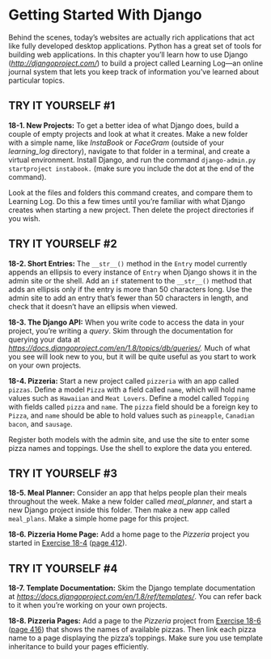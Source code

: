 # Getting Started With Django

Behind the scenes, today’s websites are actually rich applications that
act like fully developed desktop applications. Python has a great set of
tools for building web applications. In this chapter you’ll learn how to
use Django (*<http://djangoproject.com/>*) to build a project called
Learning Log—an online journal system that lets you keep track of
information you’ve learned about particular topics.


## TRY IT YOURSELF #1

<span id="ch18exe1"></span>**18-1. New Projects:** To get a better idea
of what Django does, build a couple of empty projects and look at what
it creates. Make a new folder with a simple name, like *InstaBook* or
*FaceGram* (outside of your *learning_log* directory), navigate to that
folder in a terminal, and create a virtual environment. Install Django,
and run the command `django-admin.py startproject instabook.` (make sure
you include the dot at the end of the command).

Look at the files and folders this command creates, and compare them to
Learning Log. Do this a few times until you&rsquo;re familiar with what Django
creates when starting a new project. Then delete the project directories
if you wish.



<span id="page_412"></span>

## TRY IT YOURSELF #2

<span id="ch18exe2"></span>**18-2. Short Entries:** The `__str__()`
method in the `Entry` model currently appends an ellipsis to every
instance of `Entry` when Django shows it in the admin site or the shell.
Add an `if` statement to the `__str__()` method that adds an ellipsis
only if the entry is more than 50 characters long. Use the admin site to
add an entry that&rsquo;s fewer than 50 characters in length, and check that
it doesn&rsquo;t have an ellipsis when viewed.

<span id="ch18exe3"></span>**18-3. The Django API:** When you write code
to access the data in your project, you&rsquo;re writing a *query*. Skim
through the documentation for querying your data at
*<https://docs.djangoproject.com/en/1.8/topics/db/queries/>.* Much of
what you see will look new to you, but it will be quite useful as you
start to work on your own projects.

<span id="ch18exe4"></span>**18-4. Pizzeria:** Start a new project
called `pizzeria` with an app called `pizzas`. Define a model `Pizza`
with a field called `name`, which will hold name values such as
`Hawaiian` and `Meat Lovers`. Define a model called `Topping` with
fields called `pizza` and `name`. The `pizza` field should be a foreign
key to `Pizza`, and `name` should be able to hold values such as
`pineapple`, `Canadian bacon`, and `sausage`.

Register both models with the admin site, and use the site to enter some
pizza names and toppings. Use the shell to explore the data you entered.


## TRY IT YOURSELF #3

<span id="ch18exe5"></span>**18-5. Meal Planner:** Consider an app that
helps people plan their meals throughout the week. Make a new folder
called *meal_planner*, and start a new Django project inside this
folder. Then make a new app called `meal_plans`. Make a simple home page
for this project.

<span id="ch18exe6"></span>**18-6. Pizzeria Home Page:** Add a home page
to the *Pizzeria* project you started in [Exercise
18-4](../chapter_18/README.md#ch18exe4) ([page 412](../chapter_18/README.md#page_412)).


## TRY IT YOURSELF #4

<span id="ch18exe7"></span>**18-7. Template Documentation:** Skim the
Django template documentation at
*<https://docs.djangoproject.com/en/1.8/ref/templates/>*. You can refer
back to it when you&rsquo;re working on your own projects.

<span id="ch18exe8"></span>**18-8. Pizzeria Pages:** Add a page to the
*Pizzeria* project from [Exercise 18-6](../chapter_18/README.md#ch18exe6) ([page
416](../chapter_18/README.md#page_416)) that shows the names of available pizzas. Then
link each pizza name to a page displaying the pizza&rsquo;s toppings. Make
sure you use template inheritance to build your pages efficiently.

